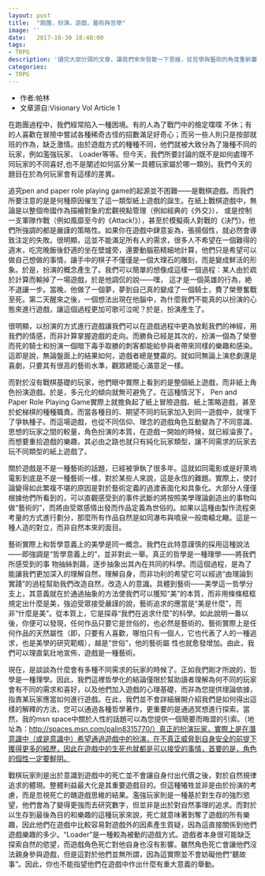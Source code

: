 ```yaml
---
layout: post
title:  "跑團，扮演，遊戲，藝術與哲學"
image: ''
date:   2017-10-30 18:40:00
tags:
- TRPG
description: '讀完大部分頭的文章，讓我們來來發散一下思維，從哲學與藝術的角度重新審核玩家。。。。。。'
categories:
- TRPG
---
```

- 作者:帕林 
- 文章源自:Visionary Vol Article 1

在跑團過程中，我們經常陷入一種困境。有的人為了戰鬥中的檢定喋喋 不休；有的人喜歡在冒險中嘗試各種稀奇古怪的招數滿足好奇心；而另一些人則只是按部就班的作為，缺乏激情。由於遊戲方式的種種不同，他們就被大致分為了幾種不同的玩家，例如濫強玩家、 Loader等等。但今天，我們所要討論的既不是如何處理不同玩家的不同喜好,也不是闡述如何區分某一具體玩家屬於哪一類別。我們今天的題目在於為何玩家會有這樣的差異。

追究pen and paper role playing game的起源並不困難——是戰棋遊戲。而我們所要注意的是是何種原因催生了這一類型紙上遊戲的誕生。在紙上戰棋遊戲中，無論是以整個帝國作為描繪對象的宏觀視點管理（例如經典的《外交》）， 或是控制一支軍隊作戰（例如風靡至今的《Attack!》），甚至於模擬兩人對戰的《決鬥》，他們所強調的都是嚴謹的策略性。如果你在遊戲中肆意妄為，張揚個性，就必然會導致注定的失敗。很明顯，這並不能滿足所有人的需求，很多人不希望在一個難得的週末，吃完晚飯後舒適的坐在壁爐旁，還要動腦筋精細地計算，他們只是希望可以做自己想做的事情，讓手中的棋子不僅僅是一個大理石的雕刻，而是變成鮮活的形象。於是，扮演的概念產生了。我們可以簡單的想像成這樣一個過程：某人由於疏於計算而輸掉了一場遊戲，於是他調侃的說——嘿， 這才是一個英雄的行為，絶不退讓一步。當晚，他做了一個夢，夢到自己真的變成了一個騎士，費了榮譽奮戰至死。第二天醒來之後，一個想法出現在他腦中，為什麼我們不能真的以扮演的心態來進行遊戲，讓這個過程更加可歌可泣呢？於是，扮演產生了。

很明顯，以扮演的方式進行遊戲讓我們可以在遊戲過程中更為放鬆我們的神經，用我們的情感，而非計算掌握遊戲的走向。而勝負已經是其次的，扮演一個為了榮譽而死的騎士和扮演一個暗下毒手取勝的刺客都能給參與者帶來同樣的樂趣和感染。這即是說，無論盤面上的結果如何，遊戲者總是雙贏的。就如同無論上演悲劇還是喜劇，只要其有很高的藝術水準，觀眾總能心滿意足一樣。

而對於沒有戰棋基礎的玩家，他們眼中實際上看到的是整個紙上遊戲，而非紙上角色扮演遊戲。於是，多元化的傾向就無可避免了。在這種情況下， Pen and Paper Role Playing Game實際上就擔負起了紙上冒險遊戲、紙上策略遊戲，甚至於蛇梯棋的種種職責。而當各種目的、期望不同的玩家加入到同一遊戲中，就埋下了爭執種子。而這場遊戲，也從不同信仰、理念的遊戲角色互動變為了不同意識、思想的玩家之間的較量，角色扮演的本質，在遊戲一開始的時候，就已經淪喪了。而想要重拾遊戲的樂趣，其必由之路也就只有純化玩家類型，讓不同需求的玩家去玩不同類型的紙上遊戲了。

關於遊戲是不是一種藝術的話題，已經被爭執了很多年。這就如同電影或是好萊塢電影到底是不是一種藝術一樣，對於某些人來說，這是永恆的難題。實際上，使討論變得如此繁複不堪的原因是對於藝術定義的過渡表面化和具象化。大部分人僅僅根據他們所看到的，可以直觀感受到的事件武斷的將按照美學理論創造出的事物叫做“藝術的”，而將由受眾感情出發而作品定義為世俗的。如果以這種由製作流程來考量的方式進行劃分，那麼所有作品自然是如同瀑布與噴泉一般南轅北轍。這是一種人造的對立，而非自然本來的面目。

藝術實際上和哲學意義上的美學是同一概念。我們在此特意謹慎的採用這種說法——即強調是“哲學意義上的”，並非對此一舉。真正的哲學是一種理學——將我們所感受到的事
物抽絲剝繭，逐步抽象出其內在共同的科學。而這個過程，是為了能讓我們更加深入的理解自然，理解自身，而非功利的希望它可以經過“由理論到實踐”的過程幫助我們改造自然，改造人的意識。具體到藝術——美學這一哲學分支上，其意義就在於通過抽象的方法使我們可以獲知“美”的本質，而非用條條框框規定出什麼是美，強迫受眾接受嚴謹的說，藝術追求的應當是“美是什麼”，而非“什麼是美”。從本質上，它是探尋“我們在追求什麼”的科學。如此說明一番以後，你便可以發現，任何作品只要它是世俗的，也必然是藝術的。藝術實際上是任何作品的天然屬性（即，只要有人喜歡，哪怕只有一個人，它也代表了人的一種追求，也是美學的研究範疇），越是“世俗”，他的藝術屬 性也就愈發增加。由此，我們可以理直氣壯地宣佈，遊戲是一種藝術。

現在，是談談為什麼會有多種不同需求的玩家的時候了。正如我們剛才所說的，哲學是一種理學。因此，我們這裡哲學化的結論僅限於幫助讀者理解為何不同的玩家會有不同的需求和喜好，以及他們加入遊戲的心理基礎，而非為您提供理論依據，指責某玩家應當如何進行遊戲。在此，我們並不會詳細展開介紹我們是如何得出這樣的解釋的方法，您可以通過各種哲學著作，更重要的是通過冥想進行探索。當然，我的msn space中關於人性的話題可以為您提供一個簡要而晦澀的引索。（地址為：http://spaces.msn.com/palin8315770/）真正的扮演玩家，實際上是在潛意識中（或是意識中）希望通過遊戲中的扮演，在不真正威脅到自身安全的前提下獲得更多的經歷，因此在遊戲中的生死也就都是可以接受的事情，首要的是，角色的個性一定要鮮明。

戰棋玩家則是出於意識到遊戲中的死亡並不會讓自身付出代價之後，對於自然規律追求的體現。整體利益最大化是其重要遊戲目的。但這種犧牲並非是由於扮演的考慮，而是忽視死亡的醜遊戲思維的結果。濫強玩家則是一種基於對生存的強烈慾望，他們會為了變得更強而去研究數字，但並非是出於對自然事理的追求。而對於以生存到最後為目的和樂趣的這種玩家來說，死亡就意味著剝奪了遊戲的所有樂趣，因此他們在遊戲中比較容易對遊戲外的因素產生質疑，因為這直接關係到他們遊戲樂趣的多少。“Loader”是一種較為被動的遊戲方式。遊戲者本身很可能缺乏探索自然的慾望，而遊戲角色死亡對他自身也沒有影響。雖然角色死亡會讓他們沒法親身參與遊戲，但是這對於他們並無所謂，因為這實際並不會妨礙他們“聽故事”。因此，你也不能指望他們在遊戲中作出什麼有重大意義的舉動。
